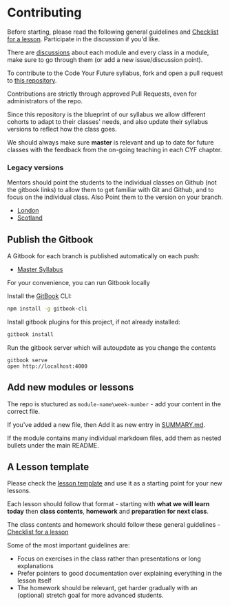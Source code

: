 # Contributing

Before starting, please read the following general guidelines and [Checklist for a lesson](https://github.com/Code-Your-Future/syllabus/issues/9). Participate in the discussion if you'd like.

There are [discussions](https://github.com/Code-Your-Future/syllabus/issues) about each module and every class in a module, make sure to go through them (or add a new issue/discussion point).

To contribute to the Code Your Future syllabus, fork and open a pull request to
[this repository](https://github.com/code-your-future/syllabus).

Contributions are strictly through approved Pull Requests, even for administrators of the repo.

Since this repository is the blueprint of our syllabus we allow different cohorts to adapt to their classes' needs, and also update their syllabus versions to reflect how the class goes.

We should always make sure **master** is relevant and up to date for future classes with the feedback from the on-going teaching in each CYF chapter.

### Legacy versions

Mentors should point the students to the individual classes on Github (not the gitbook links) to allow them to get familiar with Git and Github, and to focus on the individual class. Also Point them to the version on your branch.

- [London](https://code-your-future.github.io/syllabus-london/)
- [Scotland](https://code-your-future.github.io/syllabus-scotland/)



## Publish the Gitbook

A Gitbook for each branch is published automatically on each push:

- [Master Syllabus](https://code-your-future.github.io/syllabus-master/)

For your convenience, you can run Gitbook locally

Install the [GitBook](https://github.com/GitbookIO/gitbook) CLI:

```bash
npm install -g gitbook-cli
```

Install gitbook plugins for this project, if not already installed:

```bash
gitbook install
```

Run the gitbook server which will autoupdate as you change the contents
```
gitbook serve
open http://localhost:4000
```

## Add new modules or lessons

The repo is stuctured as `module-name\week-number` - add your content in the correct file.

If you've added a new file, then Add it as new entry in [SUMMARY.md](https://github.com/Code-Your-Future/syllabus/blob/master/SUMMARY.md).

If the module contains many individual markdown files, add them as nested bullets under the main README.

## A Lesson template
Please check the [lesson template](lesson-template.md) and use it as a starting point for your new lessons.

Each lesson should follow that format - starting with **what we will learn today** then **class contents**, **homework** and **preparation for next class**.

The class contents and homework should follow these general guidelines - [Checklist for a lesson](https://github.com/Code-Your-Future/syllabus/issues/9)

Some of the most important guidelines are:
- Focus on exercises in the class rather than presentations or long explanations
- Prefer pointers to good documentation over explaining everything in the lesson itself
- The homework should be relevant, get harder gradually with an (optional) stretch goal for more advanced students.
